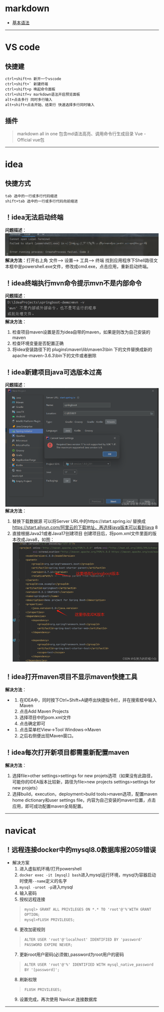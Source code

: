 # markdown
* [基本语法](https://markdown.com.cn/basic-syntax/)
***
# VS code
## 快捷建
```
ctrl+shift+n 新开一个vscode
ctrl+shift+` 新建终端
ctrl+shift+p 唤起命令面板
ctrl+shitf+v markdown语法开启预览面板
alt+点击多行 同时多行输入 
alt+shift+点击开始、结束行 快速选择多行同时输入
```
## 插件
> markdown all in one 包含md语法高亮、调用命令行生成目录
> Vue - Official vue包
***
# idea
## 快捷方式
```
tab 选中的一行或多行代码缩进
shift+tab 选中的一行或多行代码向前缩进
```
## ！idea无法启动终端
**问题描述**：
![问题报错](Image/idea启动终端问题1.png)
**解决方法**：打开右上角 文件–> 设置–> 工具–> 终端 找到应用程序下Shell路径文本框中是powershell.exe文件，修改成cmd.exe，点击应用，重新启动终端。
## ！idea终端执行mvn命令提示mvn不是内部命令
**问题描述**：
![问题报错](Image/mvn无法执行问题1.png)
**解决方法**：
1. 检查项目maven设置是否为idea自带的maven，如果是则改为自己安装的maven
2. 检查环境变量是否配置正确
3. 将idea安装路径下的 plugins\maven\lib\maven3\bin 下的文件替换成新的apache-maven-3.6.3\bin下的文件或者删除
## ！idea新建项目java可选版本过高
**问题描述**：
![问题报错](Image/idea创建项目问题1.png)
**解决方法**：
1. 替换下载数据源
可以将Server URL中的https://start.spring.io/ 替换成 https://start.aliyun.com/阿里云的下载地址，再选择java版本可以看到java 8
2. 直接根据Java21或者Java17创建项目
创建项目后，将pom.xml文件里面的版本改成Java8，如图：
![解决方法](Image/idea创建项目解决问题1.png)
## ！idea打开maven项目不显示maven快捷工具
**解决方法**：
* 1. 在IDEA中，同时按下Ctrl+Shift+A键呼出快捷指令栏，并在搜索框中输入Maven
  2. 点击Add Maven Projects
  3. 选择项目中的pom.xml文件
  4. 点击确定即可
* 1. 点击菜单栏View→Tool Windows→Maven
  2. 之后右侧便出现Maven窗口。
## ！idea每次打开新项目都需重新配置maven
**解决方法**：
1. 选择file>other settings>settings for new projets选项（如果没有此路径，可能你的IDEA版本比较新，路径为file>new projects settings>settings for new projets）
2. 选择build，execution，deployment>build tools>maven选项，配置maven home dictionary和user settings file，内容为自己安装的maven位置，点击应用，即可成功配置maven全局配置。
***
# navicat
## ！远程连接docker中的mysql8.0数据库报2059错误
* 解决方案
  1. 进入虚拟机环境/打开powershell
  2. `docker exec -it [mysql] bash`进入mysql运行环境，mysql为容器启动时使用`--name`定义的名字
  3. `mysql -uroot -p`进入mysql
  4. 输入密码
  5. 授权远程连接
    >`mysql> GRANT ALL PRIVILEGES ON *.* TO 'root'@'%'WITH GRANT OPTION; `<br/>
    `mysql>FLUSH PRIVILEGES;`
  6. 更改加密规则
    >`ALTER USER 'root'@'localhost' IDENTIFIED BY 'password' PASSWORD EXPIRE NEVER;`
  7. 更新root用户密码(必须做),password为root用户的密码
    >`ALTER USER 'root'@'%' IDENTIFIED WITH mysql_native_password BY '[password]'; `
  8. 刷新权限
    >`FLUSH PRIVILEGES;`
  9. 设置完成，再次使用 Navicat 连接数据库
***